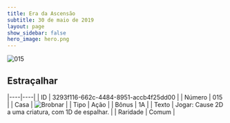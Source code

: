 ```yaml
---
title: Era da Ascensão
subtitle: 30 de maio de 2019
layout: page
show_sidebar: false
hero_image: hero.png
---
```


![015](https://cdn.keyforgegame.com/media/card_front/pt/435_015_3X7357J9JF7C_pt.png)

## Estraçalhar

|----|----|
| ID | 3293f116-662c-4484-8951-accb4f25dd00 |
| Número | 015 |
| Casa | ![Brobnar](https://archonarcana.com/images/thumb/e/e0/Brobnar.png/22px-Brobnar.png "Brobnar") |
| Tipo | Ação |
| Bônus | 1A |
| Texto | Jogar: Cause 2D a uma criatura,  com 1D de espalhar. |
| Raridade | Comum |
